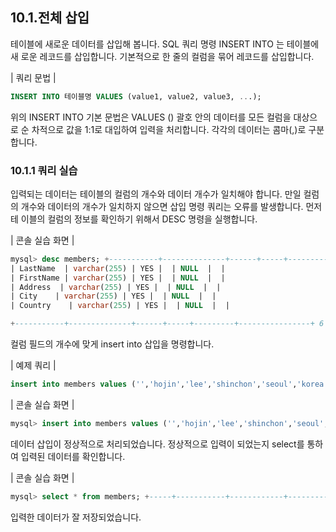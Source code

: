 
## 10.1.전체 삽입 
테이블에 새로운 데이터를 삽입해 봅니다. SQL 쿼리 명령 INSERT INTO 는 테이블에 새 로운 레코드를 삽입합니다. 기본적으로 한 줄의 컬럼을 묶어 레코드를 삽입합니다. 

| 쿼리 문법 | 
```sql
INSERT INTO 테이블명 VALUES (value1, value2, value3, ...); 
```

위의 INSERT INTO 기본 문법은 VALUES () 괄호 안의 데이터를 모든 컬럼을 대상으로 순 차적으로 값을 1:1로 대입하여 입력을 처리합니다. 각각의 데이터는 콤마(,)로 구분합니다. 

### 10.1.1 쿼리 실습 
입력되는 데이터는 테이블의 컬럼의 개수와 데이터 개수가 일치해야 합니다. 만일 컬럼의 
개수와 데이터의 개수가 일치하지 않으면 삽입 명령 쿼리는 오류를 발생합니다. 먼저 테 
이블의 컬럼의 정보를 확인하기 위해서 DESC 명령을 실행합니다. 

| 콘솔 실습 화면 |
```sql 
mysql> desc members; +-----------+--------------+------+-----+---------+----------------+ | Field | Type | Null | Key | Default | Extra | +-----------+--------------+------+-----+---------+----------------+ | Id | int(11) | NO | PRI | NULL | auto_increment | 
| LastName  | varchar(255) | YES |  | NULL  |  |  
| FirstName | varchar(255) | YES |  | NULL  |  |  
| Address  | varchar(255) | YES |  | NULL  |  |  
| City    | varchar(255) | YES |  | NULL  |  |  
| Country    | varchar(255) | YES |  | NULL  |  |  

+-----------+--------------+------+-----+---------+----------------+ 6 rows in set (0.02 sec) 
```

컬럼 필드의 개수에 맞게 insert into 삽입을 명령합니다. 

| 예제 쿼리 | 
```sql
insert into members values ('','hojin','lee','shinchon','seoul','korea'); 
```

| 콘솔 실습 화면 | 
```sql
mysql> insert into members values ('','hojin','lee','shinchon','seoul','k orea'); Query OK, 1 row affected, 1 warning (0.01 sec) 
```

데이터 삽입이 정상적으로 처리되었습니다. 정상적으로 입력이 되었는지 select를 통하 
여 입력된 데이터를 확인합니다. 

| 콘솔 실습 화면 | 
```sql
mysql> select * from members; +-----+-----------+------------+-----------+--------+----------+ | Id | LastName | FirstName | Address | City | Country | +-----+-----------+------------+-----------+--------+----------+ | 1 | hojin | lee | shinchon | seoul | korea | +-----+-----------`+------------+-----------+--------+----------+ 1 row in set (0.00 sec) 
```
입력한 데이터가 잘 저장되었습니다. 
